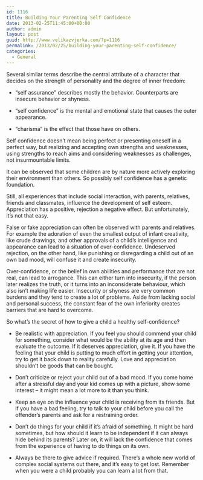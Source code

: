 ```yaml
---
id: 1116
title: Building Your Parenting Self Confidence
date: 2013-02-25T11:45:00+00:00
author: admin
layout: post
guid: http://www.velikazvjerka.com/?p=1116
permalink: /2013/02/25/building-your-parenting-self-confidence/
categories:
  - General
---
```

Several similar terms describe the central attribute of a character that decides on the strength of personality and the degree of inner freedom:

- &#8220;self assurance&#8221; describes mostly the behavior. Counterparts are insecure behavior or shyness.

- &#8220;self confidence&#8221; is the mental and emotional state that causes the outer appearance.

- &#8220;charisma&#8221; is the effect that those have on others.

Self confidence doesn&#8217;t mean being perfect or presenting oneself in a perfect way, but realizing and accepting own strengths and weaknesses, using strengths to reach aims and considering weaknesses as challenges, not insurmountable limits.

It can be observed that some children are by nature more actively exploring their environment than others. So possibly self confidence has a genetic foundation.

Still, all experiences that include social interaction, with parents, relatives, friends and classmates, influence the development of self esteem. Appreciation has a positive, rejection a negative effect. But unfortunately, it&#8217;s not that easy.

False or fake appreciation can often be observed with parents and relatives. For example the adoration of even the smallest output of infant creativity, like crude drawings, and other approvals of a child&#8217;s intelligence and appearance can lead to a situation of over-confidence. Undeserved rejection, on the other hand, like punishing or disregarding a child out of an own bad mood, will confuse it and create insecurity.

Over-confidence, or the belief in own abilities and performance that are not real, can lead to arrogance. This can either turn into insecurity, if the person later realizes the truth, or it turns into an inconsiderate behaviour, which also isn&#8217;t making life easier. Insecurity or shyness are very common burdens and they tend to create a lot of problems. Aside from lacking social and personal success, the constant fear of the own inferiority creates barriers that are hard to overcome.

So what&#8217;s the secret of how to give a child a healthy self-confidence?

- Be realistic with appreciation. If you feel you should commend your child for something, consider what would be the ability at its age and then evaluate the outcome. If it deserves appreciation, give it. If you have the feeling that your child is putting to much effort in getting your attention, try to get it back down to reality carefully. Love and appreciation shouldn&#8217;t be goods that can be bought.

- Don&#8217;t criticize or reject your child out of a bad mood. If you come home after a stressful day and your kid comes up with a picture, show some interest &#8211; it might mean a lot more to it than you think.

- Keep an eye on the influence your child is receiving from its friends. But if you have a bad feeling, try to talk to your child before you call the offender&#8217;s parents and ask for a restraining order.

- Don&#8217;t do things for your child if it&#8217;s afraid of something. It might be hard sometimes, but how should it learn to be independent if it can always hide behind its parents? Later on, it will lack the confidence that comes from the experience of having to do things on its own.

- Always be there to give advice if required. There&#8217;s a whole new world of complex social systems out there, and it&#8217;s easy to get lost. Remember when you were a child probably you can learn a lot from that.